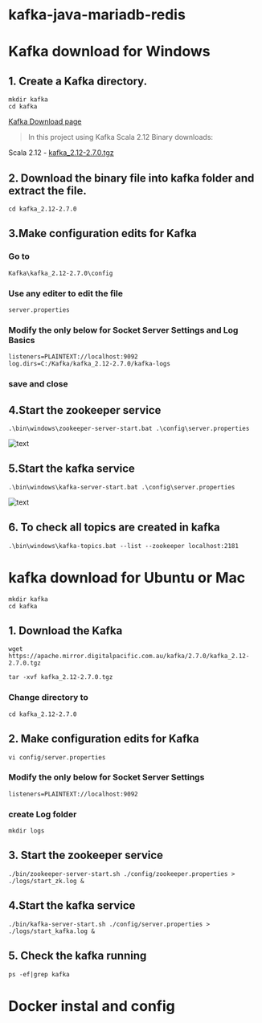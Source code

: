 # kafka-java-mariadb-redis
 
# Kafka download for Windows 
## 1. Create a Kafka directory.

    mkdir kafka 
    cd kafka

[Kafka Download page ](https://kafka.apache.org/downloads)
> In this project using Kafka Scala 2.12 Binary downloads:

Scala 2.12  - [kafka_2.12-2.7.0.tgz](https://apache.mirror.digitalpacific.com.au/kafka/2.7.0/kafka_2.12-2.7.0.tgz) 

## 2. Download the binary file into **kafka** folder and extract the file.
    cd kafka_2.12-2.7.0
## 3.Make configuration edits for Kafka
### Go to 
    Kafka\kafka_2.12-2.7.0\config
### Use any editer to edit the file

    server.properties 
### Modify the only below for Socket Server Settings and Log Basics
    listeners=PLAINTEXT://localhost:9092
    log.dirs=C:/Kafka/kafka_2.12-2.7.0/kafka-logs
### save and close
## 4.Start the zookeeper service 
    .\bin\windows\zookeeper-server-start.bat .\config\server.properties
![text](https://link)
## 5.Start the kafka service
    .\bin\windows\kafka-server-start.bat .\config\server.properties
![text](https://link)    
## 6. To check all topics are created in kafka
    .\bin\windows\kafka-topics.bat --list --zookeeper localhost:2181   
  

# kafka download for Ubuntu or Mac 
    mkdir kafka
    cd kafka
## 1. Download the Kafka 
    wget https://apache.mirror.digitalpacific.com.au/kafka/2.7.0/kafka_2.12-2.7.0.tgz

    tar -xvf kafka_2.12-2.7.0.tgz
### Change directory to
    cd kafka_2.12-2.7.0
## 2. Make configuration edits for Kafka
    vi config/server.properties
### Modify the only below for Socket Server Settings

    listeners=PLAINTEXT://localhost:9092
### create Log folder
    mkdir logs
## 3. Start the zookeeper service
    ./bin/zookeeper-server-start.sh ./config/zookeeper.properties > ./logs/start_zk.log &
## 4.Start the kafka service
    ./bin/kafka-server-start.sh ./config/server.properties > ./logs/start_kafka.log &
## 5. Check the kafka running
    ps -ef|grep kafka
# Docker instal and config

